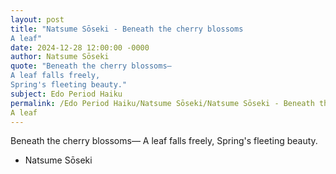 ```yaml
---
layout: post
title: "Natsume Sōseki - Beneath the cherry blossoms
A leaf"
date: 2024-12-28 12:00:00 -0000
author: Natsume Sōseki
quote: "Beneath the cherry blossoms—
A leaf falls freely,
Spring's fleeting beauty."
subject: Edo Period Haiku
permalink: /Edo Period Haiku/Natsume Sōseki/Natsume Sōseki - Beneath the cherry blossoms
A leaf
---
```


Beneath the cherry blossoms—
A leaf falls freely,
Spring's fleeting beauty.

- Natsume Sōseki

